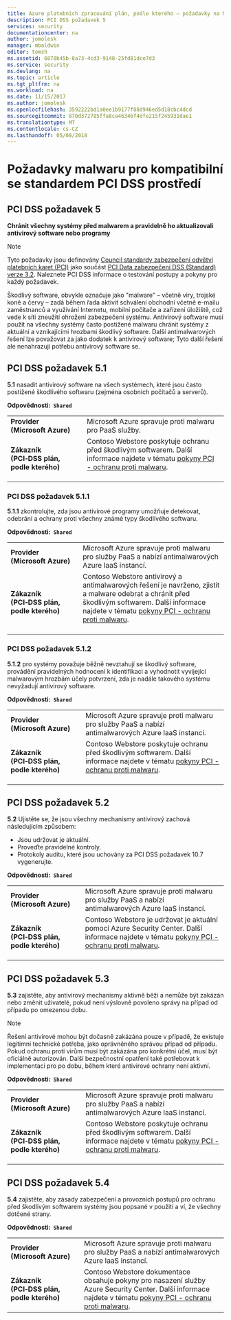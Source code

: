```yaml
---
title: Azure platebních zpracování plán, podle kterého – požadavky na Malware
description: PCI DSS požadavek 5
services: security
documentationcenter: na
author: jomolesk
manager: mbaldwin
editor: tomsh
ms.assetid: 6870b45b-8a73-4cd3-9148-25fd81dce7d3
ms.service: security
ms.devlang: na
ms.topic: article
ms.tgt_pltfrm: na
ms.workload: na
ms.date: 11/15/2017
ms.author: jomolesk
ms.openlocfilehash: 3592222bd1a0ee1b9177f88d946ed5d18cbc4dcd
ms.sourcegitcommit: 870d372785ffa8ca46346f4dfe215f245931dae1
ms.translationtype: MT
ms.contentlocale: cs-CZ
ms.lasthandoff: 05/08/2018
---
```

# <a name="malware-requirements-for-pci-dss-compliant-environments"></a>Požadavky malwaru pro kompatibilní se standardem PCI DSS prostředí 
## <a name="pci-dss-requirement-5"></a>PCI DSS požadavek 5

**Chránit všechny systémy před malwarem a pravidelně ho aktualizovali antivirový software nebo programy**  

> [!NOTE]
> Tyto požadavky jsou definovány [Council standardy zabezpečení odvětví platebních karet (PCI)](https://www.pcisecuritystandards.org/pci_security/) jako součást [PCI Data zabezpečení DSS (Standard) verze 3.2](https://www.pcisecuritystandards.org/document_library?category=pcidss&document=pci_dss). Naleznete PCI DSS informace o testování postupy a pokyny pro každý požadavek.

Škodlivý software, obvykle označuje jako "malware" – včetně viry, trojské koně a červy – zadá během řada aktivit schválení obchodní včetně e-mailu zaměstnanců a využívání Internetu, mobilní počítače a zařízení úložiště, což vede k síti zneužití ohrožení zabezpečení systému. Antivirový software musí použít na všechny systémy často postižené malwaru chránit systémy z aktuální a vznikajícími hrozbami škodlivý software. Další antimalwarových řešení lze považovat za jako dodatek k antivirový software; Tyto další řešení ale nenahrazují potřebu antivirový software se.

## <a name="pci-dss-requirement-51"></a>PCI DSS požadavek 5.1

**5.1** nasadit antivirový software na všech systémech, které jsou často postižené škodlivého softwaru (zejména osobních počítačů a serverů).

**Odpovědnosti:&nbsp;&nbsp;`Shared`**

|||
|---|---|
| **Provider<br />(Microsoft&nbsp;Azure)** | Microsoft Azure spravuje proti malwaru pro PaaS služby. |
| **Zákazník<br />(PCI&#8209;DSS&nbsp;plán, podle kterého)** | Contoso Webstore poskytuje ochranu před škodlivým softwarem. Další informace najdete v tématu [pokyny PCI - ochranu proti malwaru](payment-processing-blueprint.md#security-and-malware-protection).<br /><br />|



### <a name="pci-dss-requirement-511"></a>PCI DSS požadavek 5.1.1

**5.1.1** zkontrolujte, zda jsou antivirové programy umožňuje detekovat, odebrání a ochrany proti všechny známé typy škodlivého softwaru.

**Odpovědnosti:&nbsp;&nbsp;`Shared`**

|||
|---|---|
| **Provider<br />(Microsoft&nbsp;Azure)** | Microsoft Azure spravuje proti malwaru pro služby PaaS a nabízí antimalwarových Azure IaaS instancí. |
| **Zákazník<br />(PCI&#8209;DSS&nbsp;plán, podle kterého)** | Contoso Webstore antivirový a antimalwarových řešení je navrženo, zjistit a malware odebrat a chránit před škodlivým softwarem. Další informace najdete v tématu [pokyny PCI - ochranu proti malwaru](payment-processing-blueprint.md#security-and-malware-protection).<br /><br />|



### <a name="pci-dss-requirement-512"></a>PCI DSS požadavek 5.1.2

**5.1.2** pro systémy považuje běžně nevztahují se škodlivý software, provádění pravidelných hodnocení k identifikaci a vyhodnotit vyvíjející malwarovým hrozbám účely potvrzení, zda je nadále takového systému nevyžadují antivirový software.

**Odpovědnosti:&nbsp;&nbsp;`Shared`**

|||
|---|---|
| **Provider<br />(Microsoft&nbsp;Azure)** | Microsoft Azure spravuje proti malwaru pro služby PaaS a nabízí antimalwarových Azure IaaS instancí. |
| **Zákazník<br />(PCI&#8209;DSS&nbsp;plán, podle kterého)** | Contoso Webstore poskytuje ochranu před škodlivým softwarem. Další informace najdete v tématu [pokyny PCI - ochranu proti malwaru](payment-processing-blueprint.md#security-and-malware-protection).<br /><br />|



## <a name="pci-dss-requirement-52"></a>PCI DSS požadavek 5.2

**5.2** Ujistěte se, že jsou všechny mechanismy antivirový zachová následujícím způsobem:
- Jsou udržovat je aktuální.
- Proveďte pravidelné kontroly.
- Protokoly auditu, které jsou uchovány za PCI DSS požadavek 10.7 vygenerujte.

**Odpovědnosti:&nbsp;&nbsp;`Shared`**

|||
|---|---|
| **Provider<br />(Microsoft&nbsp;Azure)** | Microsoft Azure spravuje proti malwaru pro služby PaaS a nabízí antimalwarových Azure IaaS instancí. |
| **Zákazník<br />(PCI&#8209;DSS&nbsp;plán, podle kterého)** | Contoso Webstore je udržovat je aktuální pomocí Azure Security Center. Další informace najdete v tématu [pokyny PCI - ochranu proti malwaru](payment-processing-blueprint.md#security-and-malware-protection).<br /><br />|



## <a name="pci-dss-requirement-53"></a>PCI DSS požadavek 5.3

**5.3** zajistěte, aby antivirový mechanismy aktivně běží a nemůže být zakázán nebo změnit uživatelé, pokud není výslovně povoleno správy na případ od případu po omezenou dobu. 

> [!NOTE]
> Řešení antivirové mohou být dočasně zakázána pouze v případě, že existuje legitimní technické potřeba, jako oprávněného správou případ od případu. Pokud ochranu proti virům musí být zakázána pro konkrétní účel, musí být oficiálně autorizován. Další bezpečnostní opatření také potřebovat k implementaci pro po dobu, během které antivirové ochrany není aktivní.

**Odpovědnosti:&nbsp;&nbsp;`Shared`**

|||
|---|---|
| **Provider<br />(Microsoft&nbsp;Azure)** | Microsoft Azure spravuje proti malwaru pro služby PaaS a nabízí antimalwarových Azure IaaS instancí. |
| **Zákazník<br />(PCI&#8209;DSS&nbsp;plán, podle kterého)** | Contoso Webstore poskytuje ochranu před škodlivým softwarem. Další informace najdete v tématu [pokyny PCI - ochranu proti malwaru](payment-processing-blueprint.md#security-and-malware-protection).<br /><br />|



## <a name="pci-dss-requirement-54"></a>PCI DSS požadavek 5.4

**5.4** zajistěte, aby zásady zabezpečení a provozních postupů pro ochranu před škodlivým softwarem systémy jsou popsané v použití a ví, že všechny dotčené strany.

**Odpovědnosti:&nbsp;&nbsp;`Shared`**

|||
|---|---|
| **Provider<br />(Microsoft&nbsp;Azure)** | Microsoft Azure spravuje proti malwaru pro služby PaaS a nabízí antimalwarových Azure IaaS instancí. |
| **Zákazník<br />(PCI&#8209;DSS&nbsp;plán, podle kterého)** | Contoso Webstore dokumentace obsahuje pokyny pro nasazení služby Azure Security Center. Další informace najdete v tématu [pokyny PCI - ochranu proti malwaru](payment-processing-blueprint.md#security-and-malware-protection).|




